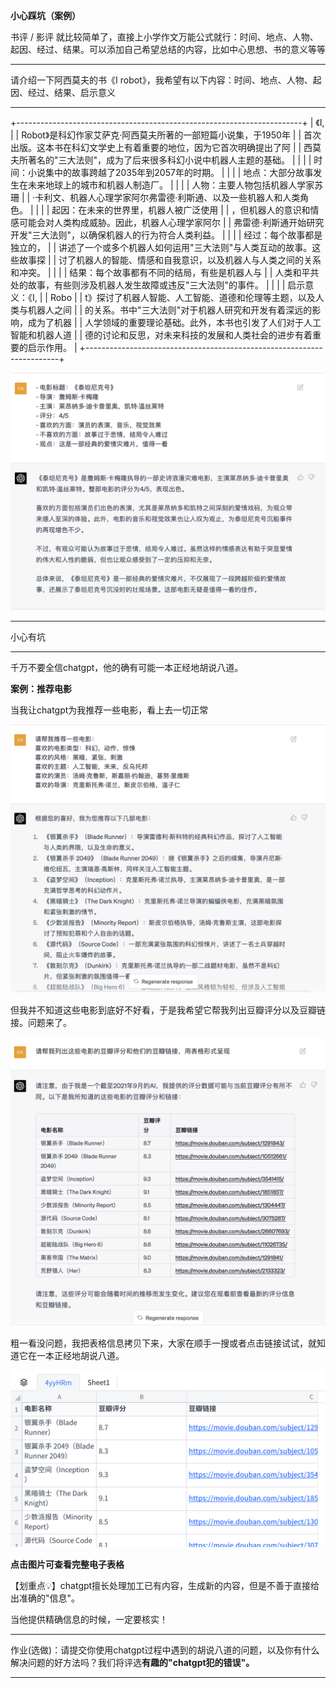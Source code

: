 **小心踩坑（案例）**

书评 / 影评
就比较简单了，直接上小学作文万能公式就行：时间、地点、人物、起因、经过、结果。可以添加自己希望总结的内容，比如中心思想、书的意义等等

  -------------------------------------------------------------------------
  请介绍一下阿西莫夫的书《I
  robot》，我希望有以下内容：时间、地点、人物、起因、经过、结果、启示意义

  -------------------------------------------------------------------------

+-----------------------------------------------------------------------+
| 《I,                                                                  |
| Robot》是科幻作家艾萨克·阿西莫夫所著的一部短篇小说集，于1950年        |
| 首次出版。这本书在科幻文学史上有着重要的地位，因为它首次明确提出了阿  |
| 西莫夫所著名的"三大法则"，成为了后来很多科幻小说中机器人主题的基础。  |
|                                                                       |
| 时间：小说集中的故事跨越了2035年到2057年的时期。                      |
|                                                                       |
| 地点：大部分故事发生在未来地球上的城市和机器人制造厂。                |
|                                                                       |
| 人物：主要人物包括机器人学家苏珊                                      |
| ·卡利文、机器人心理学家阿尔弗雷德·利斯通、以及一些机器人和人类角色。  |
|                                                                       |
| 起因：在未来的世界里，机器人被广泛使用                                |
| ，但机器人的意识和情感可能会对人类构成威胁。因此，机器人心理学家阿尔  |
| 弗雷德·利斯通开始研究开发"三大法则"，以确保机器人的行为符合人类利益。 |
|                                                                       |
| 经过：每个故事都是独立的，                                            |
| 讲述了一个或多个机器人如何运用"三大法则"与人类互动的故事。这些故事探  |
| 讨了机器人的智能、情感和自我意识，以及机器人与人类之间的关系和冲突。  |
|                                                                       |
| 结果：每个故事都有不同的结局，有些是机器人与                          |
| 人类和平共处的故事，有些则涉及机器人发生故障或违反"三大法则"的事件。  |
|                                                                       |
| 启示意义：《I,                                                        |
| Robo                                                                  |
| t》探讨了机器人智能、人工智能、道德和伦理等主题，以及人类与机器人之间 |
| 的关系。书中"三大法则"对于机器人研究和开发有着深远的影响，成为了机器  |
| 人学领域的重要理论基础。此外，本书也引发了人们对于人工智能和机器人道  |
| 德的讨论和反思，对未来科技的发展和人类社会的进步有着重要的启示作用。  |
+-----------------------------------------------------------------------+

![](../img/folder2/media/image1.png)

  -----------------------------------------------------------------------
  小心有坑

  -----------------------------------------------------------------------

千万不要全信chatgpt，他的确有可能一本正经地胡说八道。

**案例：推荐电影**

当我让chatgpt为我推荐一些电影，看上去一切正常

![](../img/folder2/media/image2.png)

但我并不知道这些电影到底好不好看，于是我希望它帮我列出豆瓣评分以及豆瓣链接。问题来了。

![](../img/folder2/media/image3.png)

粗一看没问题，我把表格信息拷贝下来，大家在顺手一搜或者点击链接试试，就知道它在一本正经地胡说八道。

![](../img/folder2/media/image4.png)

**点击图片可查看完整电子表格**

【划重点💡】chatgpt擅长处理加工已有内容，生成新的内容，但是不善于直接给出准确的"信息"。

当他提供精确信息的时候，一定要核实！

  ------------------------------------------------------------------------------------------------------------------------------------
  作业(选做)：请提交你使用chatgpt过程中遇到的胡说八道的问题，以及你有什么解决问题的好方法吗？我们将评选**有趣的"chatgpt犯的错误"。**

  ------------------------------------------------------------------------------------------------------------------------------------
